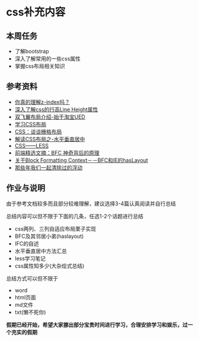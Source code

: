 # css补充内容

## 本周任务
- 了解bootstrap
- 深入了解常用的一些css属性
- 掌握css布局相关知识

## 参考资料
- [你真的理解z-index吗？](http://www.html5cn.org/article-7942-1.html)
- [深入了解css的行高Line Height属性](http://www.cnblogs.com/fengzheng126/archive/2012/05/18/2507632.html)
- [双飞翼布局介绍-始于淘宝UED](http://www.imooc.com/wenda/detail/254035)
- [学习CSS布局](http://zh.learnlayout.com/toc.html)
- [CSS：谈谈栅格布局](http://www.cnblogs.com/dojo-lzz/p/4621627.html)
- [解读CSS布局之-水平垂直居中](http://f2e.souche.com/blog/jie-du-cssbu-ju-zhi-shui-ping-chui-zhi-ju-zhong/)
- [CSS——LESS](http://www.w3cplus.com/css/less)
- [前端精选文摘：BFC 神奇背后的原理](http://www.cnblogs.com/lhb25/p/inside-block-formatting-ontext.html)
- [关于Block Formatting Context－－BFC和IE的hasLayout](http://www.cnblogs.com/pigtail/archive/2013/01/23/2871627.html)
- [那些年我们一起清除过的浮动](http://www.iyunlu.com/view/css-xhtml/55.html)

## 作业与说明

由于参考文档较多而且部分较难理解，建议选择3-4篇认真阅读并自行总结

总结内容可以但不限于下面的几条，任选1-2个话题进行总结

- css两列、三列自适应布局栗子实现
- BFC及其邻居小弟(haslayout)
- IFC的自述
- 水平垂直居中方法汇总
- less学习笔记
- css属性知多少(大杂烩式总结)

总结方式可以但不限于

- word
- html页面
- md文件
- txt(懒不死你)

**假期已经开始，希望大家挪出部分宝贵时间进行学习，合理安排学习和娱乐，过一个充实的假期**
